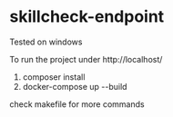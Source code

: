 # skillcheck-endpoint

Tested on windows

To run the project under http://localhost/
1. composer install
2. docker-compose up --build 

check makefile for more commands